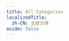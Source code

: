 ```yaml
---
title: All Categories
localizedTitle:
  zh-CN: 全部分类
aside: false
---
```


<script setup>
import CatOrTag from "@/views/CatOrTag.vue"
</script>

<CatOrTag />

